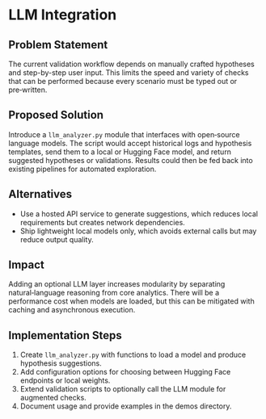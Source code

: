 # LLM Integration

## Problem Statement
The current validation workflow depends on manually crafted hypotheses and step-by-step user input. This limits the speed and variety of checks that can be performed because every scenario must be typed out or pre‑written.

## Proposed Solution
Introduce a `llm_analyzer.py` module that interfaces with open‑source language models. The script would accept historical logs and hypothesis templates, send them to a local or Hugging Face model, and return suggested hypotheses or validations. Results could then be fed back into existing pipelines for automated exploration.

## Alternatives
* Use a hosted API service to generate suggestions, which reduces local requirements but creates network dependencies.
* Ship lightweight local models only, which avoids external calls but may reduce output quality.

## Impact
Adding an optional LLM layer increases modularity by separating natural‑language reasoning from core analytics. There will be a performance cost when models are loaded, but this can be mitigated with caching and asynchronous execution.

## Implementation Steps
1. Create `llm_analyzer.py` with functions to load a model and produce hypothesis suggestions.
2. Add configuration options for choosing between Hugging Face endpoints or local weights.
3. Extend validation scripts to optionally call the LLM module for augmented checks.
4. Document usage and provide examples in the demos directory.
